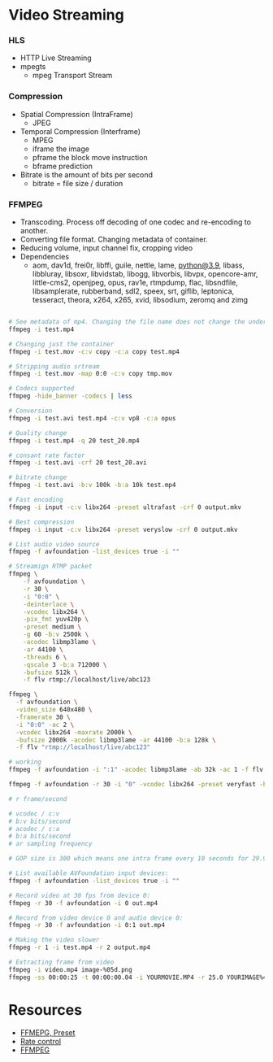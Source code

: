 # Video Streaming

### HLS
- HTTP Live Streaming
- mpegts 
    - mpeg Transport Stream

### Compression
- Spatial Compression (IntraFrame) 
    - JPEG
- Temporal Compression (Interframe) 
    - MPEG
    - iframe the image
    - pframe the block move instruction
    - bframe prediction
- Bitrate is the amount of bits per second 
    - bitrate = file size / duration  

### FFMPEG

- Transcoding. Process off decoding of one codec and re-encoding to another.
- Converting file format. Changing metadata of container.
- Reducing volume, input channel fix, cropping video
- Dependencies
    - aom, dav1d, frei0r, libffi, guile, nettle, lame, python@3.9, libass, libbluray, libsoxr, libvidstab, libogg, libvorbis, libvpx, opencore-amr, little-cms2, openjpeg, opus, rav1e, rtmpdump, flac, libsndfile, libsamplerate, rubberband, sdl2, speex, srt, giflib, leptonica, tesseract, theora, x264, x265, xvid, libsodium, zeromq and zimg

```bash

# See metadata of mp4. Changing the file name does not change the underlying container.
ffmpeg -i test.mp4

# Changing just the container
ffmpeg -i test.mov -c:v copy -c:a copy test.mp4

# Stripping audio srtream
ffmpeg -i test.mov -map 0:0 -c:v copy tmp.mov

# Codecs supported
ffmpeg -hide_banner -codecs | less

# Conversion
ffmpeg -i test.avi test.mp4 -c:v vp8 -c:a opus

# Quality change
ffmpeg -i test.mp4 -q 20 test_20.mp4

# consant rate factor
ffmpeg -i test.avi -crf 20 test_20.avi

# bitrate change
ffmpeg -i test.avi -b:v 100k -b:a 10k test.mp4

# Fast encoding
ffmpeg -i input -c:v libx264 -preset ultrafast -crf 0 output.mkv

# Best compression
ffmpeg -i input -c:v libx264 -preset veryslow -crf 0 output.mkv

# List audio video source
ffmpeg -f avfoundation -list_devices true -i ""

# Streamign RTMP packet
ffmpeg \
    -f avfoundation \
    -r 30 \
    -i "0:0" \
    -deinterlace \
    -vcodec libx264 \
    -pix_fmt yuv420p \
    -preset medium \
    -g 60 -b:v 2500k \
    -acodec libmp3lame \
    -ar 44100 \
    -threads 6 \
    -qscale 3 -b:a 712000 \
    -bufsize 512k \
    -f flv rtmp://localhost/live/abc123

ffmpeg \
  -f avfoundation \
  -video_size 640x480 \
  -framerate 30 \
  -i "0:0" -ac 2 \
  -vcodec libx264 -maxrate 2000k \
  -bufsize 2000k -acodec libmp3lame -ar 44100 -b:a 128k \
  -f flv "rtmp://localhost/live/abc123"

# working
ffmpeg -f avfoundation -i ":1" -acodec libmp3lame -ab 32k -ac 1 -f flv "rtmp://localhost/live/abc123"

ffmpeg -f avfoundation -r 30 -i "0" -vcodec libx264 -preset veryfast -b:v 1984k -maxrate 1984k -bufsize 3968k -vf "format=yuv420p" -g 60 -c:a aac -b:a 128k -ar 44100 -f flv "rtmp://localhost/live/abc123"

# r frame/second

# vcodec / c:v
# b:v bits/second
# acodec / c:a
# b:a bits/second
# ar sampling frequency

# GOP size is 300 which means one intra frame every 10 seconds for 29.97fps input video

# List available AVFoundation input devices:
ffmpeg -f avfoundation -list_devices true -i ""

# Record video at 30 fps from device 0:
ffmpeg -r 30 -f avfoundation -i 0 out.mp4

# Record from video device 0 and audio device 0:
ffmpeg -r 30 -f avfoundation -i 0:1 out.mp4

# Making the video slower
ffmpeg -r 1 -i test.mp4 -r 2 output.mp4

# Extracting frame from video
ffmpeg -i video.mp4 image-%05d.png
ffmpeg -ss 00:00:25 -t 00:00:00.04 -i YOURMOVIE.MP4 -r 25.0 YOURIMAGE%4d.jpg
```

# Resources
- [FFMEPG, Preset](https://trac.ffmpeg.org/wiki/Encode/H.264)
- [Rate control](https://slhck.info/video/2017/03/01/rate-control.html)
- [FFMPEG](https://ffmpeg.org/ffmpeg.html)         